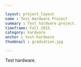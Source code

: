 ```yaml
---

layout: project_layout
name : Test Hardware Project
summary : Test hardware project.
timeframe: Fall 2015
category: hardware
anchor : test-hardware
thumbnail : graduation.jpg

---
```


Test hardware.

<!--
![alt text](/res/img/graduation.jpg)
-->
